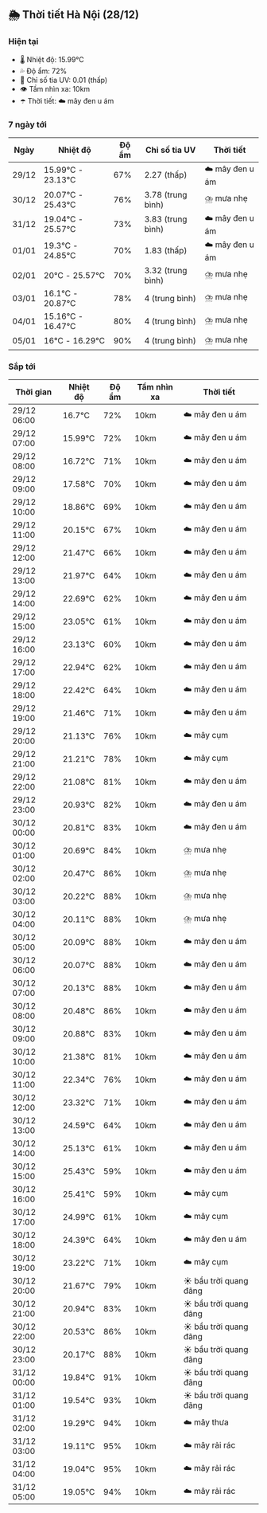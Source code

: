 ## 🌦️ Thời tiết Hà Nội (28/12)

### Hiện tại

- 🌡️ Nhiệt độ: 15.99℃
- 💦 Độ ẩm: 72%
- 🌟 Chỉ số tia UV: 0.01 (thấp)
- 👁️ Tầm nhìn xa: 10km
- ☂️ Thời tiết: ☁️ mây đen u ám

### 7 ngày tới

| Ngày | Nhiệt độ | Độ ẩm | Chỉ số tia UV | Thời tiết |
| --- | --- | --- | --- | --- |
| 29/12 | 15.99℃ - 23.13℃ | 67% | 2.27 (thấp) | ☁️ mây đen u ám |
| 30/12 | 20.07℃ - 25.43℃ | 76% | 3.78 (trung bình) | ⛈️ mưa nhẹ |
| 31/12 | 19.04℃ - 25.57℃ | 73% | 3.83 (trung bình) | ☁️ mây đen u ám |
| 01/01 | 19.3℃ - 24.85℃ | 70% | 1.83 (thấp) | ☁️ mây đen u ám |
| 02/01 | 20℃ - 25.57℃ | 70% | 3.32 (trung bình) | ⛈️ mưa nhẹ |
| 03/01 | 16.1℃ - 20.87℃ | 78% | 4 (trung bình) | ⛈️ mưa nhẹ |
| 04/01 | 15.16℃ - 16.47℃ | 80% | 4 (trung bình) | ⛈️ mưa nhẹ |
| 05/01 | 16℃ - 16.29℃ | 90% | 4 (trung bình) | ⛈️ mưa nhẹ |

### Sắp tới

| Thời gian | Nhiệt độ | Độ ẩm | Tầm nhìn xa | Thời tiết |
| --- | --- | --- | --- | --- |
| 29/12 06:00 | 16.7℃ | 72% | 10km | ☁️ mây đen u ám |
| 29/12 07:00 | 15.99℃ | 72% | 10km | ☁️ mây đen u ám |
| 29/12 08:00 | 16.72℃ | 71% | 10km | ☁️ mây đen u ám |
| 29/12 09:00 | 17.58℃ | 70% | 10km | ☁️ mây đen u ám |
| 29/12 10:00 | 18.86℃ | 69% | 10km | ☁️ mây đen u ám |
| 29/12 11:00 | 20.15℃ | 67% | 10km | ☁️ mây đen u ám |
| 29/12 12:00 | 21.47℃ | 66% | 10km | ☁️ mây đen u ám |
| 29/12 13:00 | 21.97℃ | 64% | 10km | ☁️ mây đen u ám |
| 29/12 14:00 | 22.69℃ | 62% | 10km | ☁️ mây đen u ám |
| 29/12 15:00 | 23.05℃ | 61% | 10km | ☁️ mây đen u ám |
| 29/12 16:00 | 23.13℃ | 60% | 10km | ☁️ mây đen u ám |
| 29/12 17:00 | 22.94℃ | 62% | 10km | ☁️ mây đen u ám |
| 29/12 18:00 | 22.42℃ | 64% | 10km | ☁️ mây đen u ám |
| 29/12 19:00 | 21.46℃ | 71% | 10km | ☁️ mây đen u ám |
| 29/12 20:00 | 21.13℃ | 76% | 10km | ☁️ mây cụm |
| 29/12 21:00 | 21.21℃ | 78% | 10km | ☁️ mây cụm |
| 29/12 22:00 | 21.08℃ | 81% | 10km | ☁️ mây đen u ám |
| 29/12 23:00 | 20.93℃ | 82% | 10km | ☁️ mây đen u ám |
| 30/12 00:00 | 20.81℃ | 83% | 10km | ☁️ mây đen u ám |
| 30/12 01:00 | 20.69℃ | 84% | 10km | ⛈️ mưa nhẹ |
| 30/12 02:00 | 20.47℃ | 86% | 10km | ⛈️ mưa nhẹ |
| 30/12 03:00 | 20.22℃ | 88% | 10km | ⛈️ mưa nhẹ |
| 30/12 04:00 | 20.11℃ | 88% | 10km | ⛈️ mưa nhẹ |
| 30/12 05:00 | 20.09℃ | 88% | 10km | ☁️ mây đen u ám |
| 30/12 06:00 | 20.07℃ | 88% | 10km | ☁️ mây đen u ám |
| 30/12 07:00 | 20.13℃ | 88% | 10km | ☁️ mây đen u ám |
| 30/12 08:00 | 20.48℃ | 86% | 10km | ☁️ mây đen u ám |
| 30/12 09:00 | 20.88℃ | 83% | 10km | ☁️ mây đen u ám |
| 30/12 10:00 | 21.38℃ | 81% | 10km | ☁️ mây đen u ám |
| 30/12 11:00 | 22.34℃ | 76% | 10km | ☁️ mây đen u ám |
| 30/12 12:00 | 23.32℃ | 71% | 10km | ☁️ mây đen u ám |
| 30/12 13:00 | 24.59℃ | 64% | 10km | ☁️ mây đen u ám |
| 30/12 14:00 | 25.13℃ | 61% | 10km | ☁️ mây đen u ám |
| 30/12 15:00 | 25.43℃ | 59% | 10km | ☁️ mây đen u ám |
| 30/12 16:00 | 25.41℃ | 59% | 10km | ☁️ mây cụm |
| 30/12 17:00 | 24.99℃ | 61% | 10km | ☁️ mây cụm |
| 30/12 18:00 | 24.39℃ | 64% | 10km | ☁️ mây đen u ám |
| 30/12 19:00 | 23.22℃ | 71% | 10km | ☁️ mây cụm |
| 30/12 20:00 | 21.67℃ | 79% | 10km | ☀️ bầu trời quang đãng |
| 30/12 21:00 | 20.94℃ | 83% | 10km | ☀️ bầu trời quang đãng |
| 30/12 22:00 | 20.53℃ | 86% | 10km | ☀️ bầu trời quang đãng |
| 30/12 23:00 | 20.17℃ | 88% | 10km | ☀️ bầu trời quang đãng |
| 31/12 00:00 | 19.84℃ | 91% | 10km | ☀️ bầu trời quang đãng |
| 31/12 01:00 | 19.54℃ | 93% | 10km | ☀️ bầu trời quang đãng |
| 31/12 02:00 | 19.29℃ | 94% | 10km | ☁️ mây thưa |
| 31/12 03:00 | 19.11℃ | 95% | 10km | ☁️ mây rải rác |
| 31/12 04:00 | 19.04℃ | 95% | 10km | ☁️ mây rải rác |
| 31/12 05:00 | 19.05℃ | 94% | 10km | ☁️ mây rải rác |
